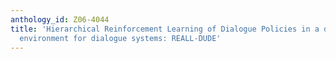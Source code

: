 ```yaml
---
anthology_id: Z06-4044
title: 'Hierarchical Reinforcement Learning of Dialogue Policies in a development
  environment for dialogue systems: REALL-DUDE'
---
```

